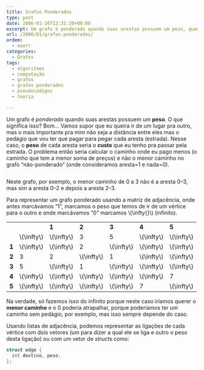 ```yaml
---
title: Grafos Ponderados
type: post
date: 2006-01-26T12:31:20+00:00
excerpt: Um grafo é ponderado quando suas arestas possuem um peso, quando há um custo para ir de um vértice a outro. Vamos ver como representar um grafo ponderado...
url: /2006/01/grafos-ponderados/
ordem:
  - eeerr
categories:
  - Grafos
tags:
  - algoritmos
  - computação
  - grafos
  - grafos ponderados
  - pseudocódigos
  - teoria

---
```

Um grafo é _ponderado_ quando suas arestas possuem um **peso**. O que significa isso? Bom… Vamos supor que eu queira ir de um lugar pra outro, mas o mais importante pra mim não seja a distância entre eles mas o pedágio que vou ter que pagar para pegar cada aresta (estrada). Nesse caso, o **peso** de cada aresta seria o **custo** que eu tenho pra passar pela estrada. O problema então seria calcular o caminho onde eu pago menos (o caminho que tem a menor soma de preços) e não o menor caminho no grafo “não-ponderado” (onde consideramos aresta=1 e nada=0).

[<img src="https://i2.wp.com/tiagomadeira.com/wp-content/uploads/2006/01/GRVIZ04113_001.png?resize=275%2C288" alt="" title="GRVIZ04113_001" class="aligncenter size-full wp-image-131" data-recalc-dims="1" />][1]

Neste grafo, por exemplo, o menor caminho de 0 a 3 não é a aresta 0–3, mas sim a aresta 0–2 e depois a aresta 2–3.

Para representar um grafo ponderado usando a matriz de adjacência, onde antes marcávamos “1”, marcamos o peso que temos de ir de um vértice para o outro e onde marcávamos “0” marcamos \\(\infty{}\\) (infinito).

<table>
  <tr>
    <td>
    </td>
    <td>
      <strong></strong>
    </td>
    <td>
      <strong>1</strong>
    </td>
    <td>
      <strong>2</strong>
    </td>
    <td>
      <strong>3</strong>
    </td>
    <td>
      <strong>4</strong>
    </td>
    <td>
      <strong>5</strong>
    </td>
  </tr>
  <tr>
    <td>
      <strong></strong>
    </td>
    <td>
      \(\infty\)
    </td>
    <td>
      \(\infty\)
    </td>
    <td>
      3
    </td>
    <td>
      5
    </td>
    <td>
      \(\infty\)
    </td>
    <td>
      \(\infty\)
    </td>
  </tr>
  <tr>
    <td>
      <strong>1</strong>
    </td>
    <td>
      \(\infty\)
    </td>
    <td>
      \(\infty\)
    </td>
    <td>
      2
    </td>
    <td>
      \(\infty\)
    </td>
    <td>
      \(\infty\)
    </td>
    <td>
      \(\infty\)
    </td>
  </tr>
  <tr>
    <td>
      <strong>2</strong>
    </td>
    <td>
      3
    </td>
    <td>
      2
    </td>
    <td>
      \(\infty\)
    </td>
    <td>
      1
    </td>
    <td>
      \(\infty\)
    </td>
    <td>
      \(\infty\)
    </td>
  </tr>
  <tr>
    <td>
      <strong>3</strong>
    </td>
    <td>
      5
    </td>
    <td>
      \(\infty\)
    </td>
    <td>
      1
    </td>
    <td>
      \(\infty\)
    </td>
    <td>
      \(\infty\)
    </td>
    <td>
      \(\infty\)
    </td>
  </tr>
  <tr>
    <td>
      <strong>4</strong>
    </td>
    <td>
      \(\infty\)
    </td>
    <td>
      \(\infty\)
    </td>
    <td>
      \(\infty\)
    </td>
    <td>
      \(\infty\)
    </td>
    <td>
      \(\infty\)
    </td>
    <td>
      7
    </td>
  </tr>
  <tr>
    <td>
      <strong>5</strong>
    </td>
    <td>
      \(\infty\)
    </td>
    <td>
      \(\infty\)
    </td>
    <td>
      \(\infty\)
    </td>
    <td>
      \(\infty\)
    </td>
    <td>
      7
    </td>
    <td>
      \(\infty\)
    </td>
  </tr>
</table>

Na verdade, só fazemos isso do infinito porque neste caso iríamos querer o **menor caminho** e o 0 poderia atrapalhar, porque poderíamos ter um caminho sem pedágio, por exemplo, mas isso sempre depende do caso.

Usando listas de adjacência, podemos representar as ligações de cada vértice com dois vetores (um para dizer a qual ele se liga e outro o peso desta ligação) ou com um vetor de <em>struct</em>s como:

```cpp
struct edge {
  int destino, peso;
};
```

 [1]: https://i2.wp.com/tiagomadeira.com/wp-content/uploads/2006/01/GRVIZ04113_001.png

